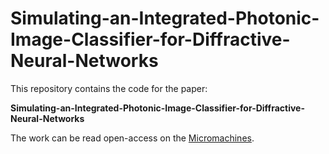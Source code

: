 # Simulating-an-Integrated-Photonic-Image-Classifier-for-Diffractive-Neural-Networks
This repository contains the code for the paper: 

**Simulating-an-Integrated-Photonic-Image-Classifier-for-Diffractive-Neural-Networks**   

The work can be read open-access on the [Micromachines](https://doi.org/10.3390/mi15010050).  
